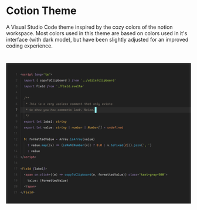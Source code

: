 # Cotion Theme

A Visual Studio Code theme inspired by the cozy colors of the notion workspace. Most colors used in this theme are based on colors used in it's interface (with dark mode), but have been slightly adjusted for an improved coding experience. 

#
![Preview](images/preview.png)